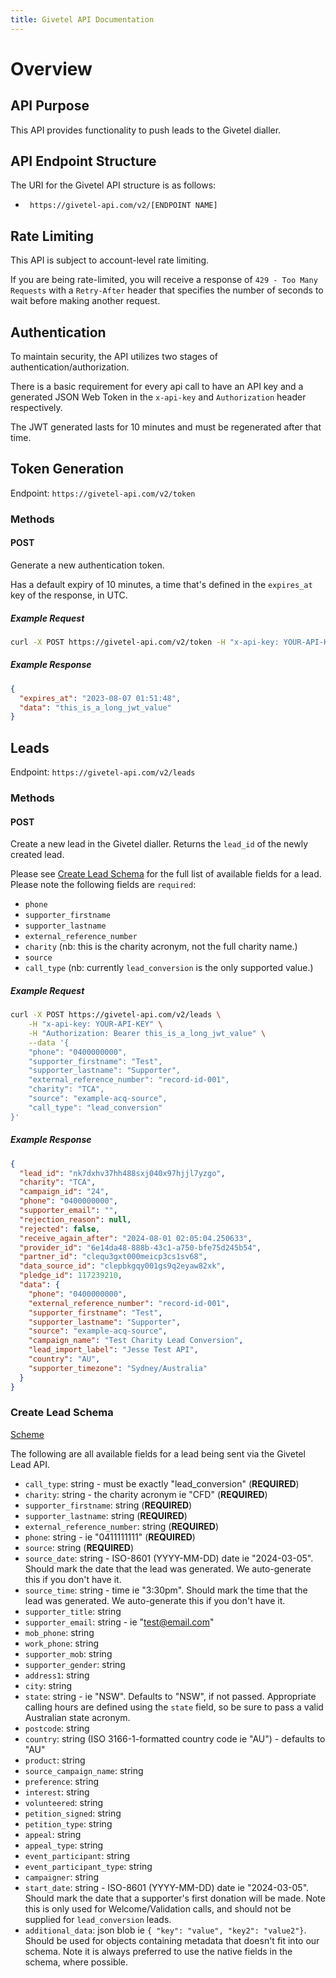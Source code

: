 ```yaml
---
title: Givetel API Documentation
---
```


# Overview

## API Purpose

This API provides functionality to push leads to the Givetel dialler.

## API Endpoint Structure

The URI for the Givetel API structure is as follows:

- ` https://givetel-api.com/v2/[ENDPOINT NAME]`

## Rate Limiting

This API is subject to account-level rate limiting.

If you are being rate-limited, you will receive a response of `429 - Too Many Requests` with a `Retry-After` header that specifies the number of seconds to wait before making another request.

## Authentication

To maintain security, the API utilizes two stages of authentication/authorization.

There is a basic requirement for every api call to have an API key and a generated JSON Web Token in the `x-api-key` and `Authorization` header respectively.

The JWT generated lasts for 10 minutes and must be regenerated after that time.

## **Token Generation**

Endpoint: `https://givetel-api.com/v2/token`

### Methods

#### POST

Generate a new authentication token.

Has a default expiry of 10 minutes, a time that's defined in the `expires_at` key of the response, in UTC.

##### _Example Request_

```bash
curl -X POST https://givetel-api.com/v2/token -H "x-api-key: YOUR-API-KEY"
```

##### _Example Response_

```json
{
  "expires_at": "2023-08-07 01:51:48",
  "data": "this_is_a_long_jwt_value"
}
```

## **Leads**

Endpoint: `https://givetel-api.com/v2/leads`

### Methods

#### POST

Create a new lead in the Givetel dialler. Returns the `lead_id` of the newly created lead.

Please see [Create Lead Schema](#Create%20Lead%20Schema) for the full list of available fields for a lead. Please note the following fields are `required`:

- `phone`
- `supporter_firstname`
- `supporter_lastname`
- `external_reference_number`
- `charity` (nb: this is the charity acronym, not the full charity name.)
- `source`
- `call_type` (nb: currently `lead_conversion` is the only supported value.)

##### _Example Request_

```bash
curl -X POST https://givetel-api.com/v2/leads \
    -H "x-api-key: YOUR-API-KEY" \
    -H "Authorization: Bearer this_is_a_long_jwt_value" \
    --data '{
    "phone": "0400000000",
    "supporter_firstname": "Test",
    "supporter_lastname": "Supporter",
    "external_reference_number": "record-id-001",
    "charity": "TCA",
    "source": "example-acq-source",
    "call_type": "lead_conversion"
}'
```

##### _Example Response_

```json
{
  "lead_id": "nk7dxhv37hh488sxj040x97hjjl7yzgo",
  "charity": "TCA",
  "campaign_id": "24",
  "phone": "0400000000",
  "supporter_email": "",
  "rejection_reason": null,
  "rejected": false,
  "receive_again_after": "2024-08-01 02:05:04.250633",
  "provider_id": "6e14da48-888b-43c1-a750-bfe75d245b54",
  "partner_id": "clequ3gxt000meicp3cs1sv68",
  "data_source_id": "clepbkgqy001gs9q2eyaw82xk",
  "pledge_id": 117239210,
  "data": {
    "phone": "0400000000",
    "external_reference_number": "record-id-001",
    "supporter_firstname": "Test",
    "supporter_lastname": "Supporter",
    "source": "example-acq-source",
    "campaign_name": "Test Charity Lead Conversion",
    "lead_import_label": "Jesse Test API",
    "country": "AU",
    "supporter_timezone": "Sydney/Australia"
  }
}
```

### Create Lead Schema
[Scheme](../reference/givetel-openapi-spec.yaml/components/schemas/NewLead)

The following are all available fields for a lead being sent via the Givetel Lead API.

- `call_type`: string - must be exactly "lead_conversion" (**REQUIRED**)
- `charity`: string - the charity acronym ie "CFD" (**REQUIRED**)
- `supporter_firstname`: string (**REQUIRED**)
- `supporter_lastname`: string (**REQUIRED**)
- `external_reference_number`: string (**REQUIRED**)
- `phone`: string - ie "0411111111" (**REQUIRED**)
- `source`: string (**REQUIRED**)
- `source_date`: string - ISO-8601 (YYYY-MM-DD) date ie "2024-03-05". Should mark the date that the lead was generated. We auto-generate this if you don't have it.
- `source_time`: string - time ie "3:30pm". Should mark the time that the lead was generated. We auto-generate this if you don't have it.
- `supporter_title`: string
- `supporter_email`: string - ie "test@email.com"
- `mob_phone`: string
- `work_phone`: string
- `supporter_mob`: string
- `supporter_gender`: string
- `address1`: string
- `city`: string
- `state`: string - ie "NSW". Defaults to "NSW", if not passed. Appropriate calling hours are defined using the `state` field, so be sure to pass a valid Australian state acronym.
- `postcode`: string
- `country`: string (ISO 3166-1-formatted country code ie "AU") - defaults to "AU"
- `product`: string
- `source_campaign_name`: string
- `preference`: string
- `interest`: string
- `volunteered`: string
- `petition_signed`: string
- `petition_type`: string
- `appeal`: string
- `appeal_type`: string
- `event_participant`: string
- `event_participant_type`: string
- `campaigner`: string
- `start_date`: string - ISO-8601 (YYYY-MM-DD) date ie "2024-03-05". Should mark the date that a supporter's first donation will be made. Note this is only used for Welcome/Validation calls, and should not be supplied for `lead_conversion` leads.
- `additional_data`: json blob ie `{ "key": "value", "key2": "value2"}`. Should be used for objects containing metadata that doesn't fit into our schema. Note it is always preferred to use the native fields in the schema, where possible.
